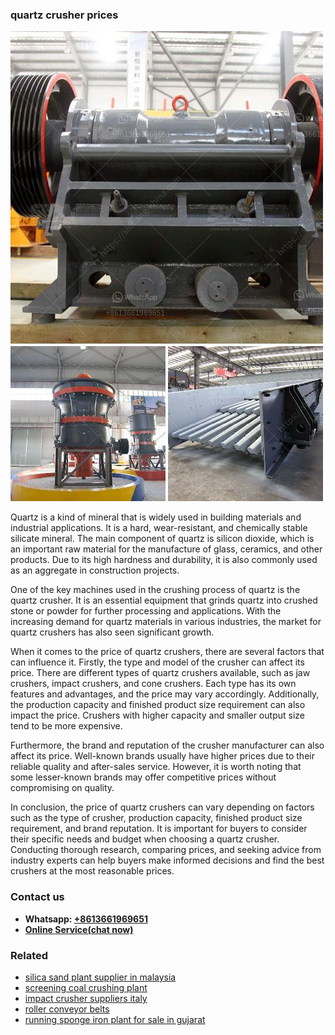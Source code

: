<h3>quartz crusher prices</h3><img src='1706754058.jpg' alt=''><p>Quartz is a kind of mineral that is widely used in building materials and industrial applications. It is a hard, wear-resistant, and chemically stable silicate mineral. The main component of quartz is silicon dioxide, which is an important raw material for the manufacture of glass, ceramics, and other products. Due to its high hardness and durability, it is also commonly used as an aggregate in construction projects.</p><p>One of the key machines used in the crushing process of quartz is the quartz crusher. It is an essential equipment that grinds quartz into crushed stone or powder for further processing and applications. With the increasing demand for quartz materials in various industries, the market for quartz crushers has also seen significant growth.</p><p>When it comes to the price of quartz crushers, there are several factors that can influence it. Firstly, the type and model of the crusher can affect its price. There are different types of quartz crushers available, such as jaw crushers, impact crushers, and cone crushers. Each type has its own features and advantages, and the price may vary accordingly. Additionally, the production capacity and finished product size requirement can also impact the price. Crushers with higher capacity and smaller output size tend to be more expensive.</p><p>Furthermore, the brand and reputation of the crusher manufacturer can also affect its price. Well-known brands usually have higher prices due to their reliable quality and after-sales service. However, it is worth noting that some lesser-known brands may offer competitive prices without compromising on quality.</p><p>In conclusion, the price of quartz crushers can vary depending on factors such as the type of crusher, production capacity, finished product size requirement, and brand reputation. It is important for buyers to consider their specific needs and budget when choosing a quartz crusher. Conducting thorough research, comparing prices, and seeking advice from industry experts can help buyers make informed decisions and find the best crushers at the most reasonable prices.</p><h3>Contact us</h3><ul><li><strong>Whatsapp:&nbsp;<a href="https://wa.me/8613661969651">+8613661969651</a></strong></li><li><a href="https://swt.shibang-china.com/?git&amp;zhl&amp;quartz crusher prices"><strong>Online Service(chat now)</strong></a></li></ul><h3>Related</h3><ul><li><a href='silica sand plant supplier in malaysia.md'>silica sand plant supplier in malaysia</a></li><li><a href='screening coal crushing plant.md'>screening coal crushing plant</a></li><li><a href='impact crusher suppliers italy.md'>impact crusher suppliers italy</a></li><li><a href='roller conveyor belts.md'>roller conveyor belts</a></li><li><a href='running sponge iron plant for sale in gujarat.md'>running sponge iron plant for sale in gujarat</a></li></ul>